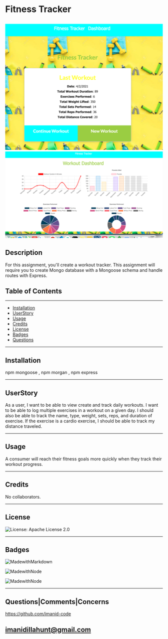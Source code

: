 
# Fitness Tracker
    


![preview](public/assets/img/preview.png)
![preview2](public/assets/img/preview2.png)
---
## Description
For this assignment, you'll create a workout tracker. This assignment will require you to create Mongo database with a Mongoose schema and handle routes with Express.
    
## Table of Contents 
     
---
* [Installation](#Installation)
* [UserStory](#UserStory)
* [Usage](#Usage)
* [Credits](#Credits)
* [License](#License)
* [Badges](#Badges)
* [Questions](#Questions|Comments|Concerns)
    
---
## Installation

npm mongoose , npm morgan , npm express

---

## UserStory

As a user, I want to be able to view create and track daily workouts. I want to be able to log multiple exercises in a workout on a given day. I should also be able to track the name, type, weight, sets, reps, and duration of exercise. If the exercise is a cardio exercise, I should be able to track my distance traveled.

---

## Usage 

A consumer will reach their fitness goals more quickly when they track their workout progress.

---


## Credits 

No collaborators.

---



## License

![License: Apache License 2.0](https://img.shields.io/badge/License-Apache-brightgreen.svg)


---

## Badges 

![MadewithMarkdown](https://img.shields.io/badge/Mongoose-33.33%25-brightgreen)

![MadewithNode](https://img.shields.io/badge/Express-33.33%25-blue)

![MadewithNode](https://img.shields.io/badge/Morgan-33.33%25-pink)

---

## Questions|Comments|Concerns

https://github.com/imanid-code

imanidillahunt@gmail.com
---
